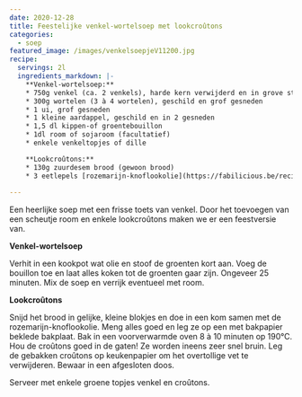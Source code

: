 ```yaml
---
date: 2020-12-28
title: Feestelijke venkel-wortelsoep met lookcroûtons
categories:
  - soep
featured_image: /images/venkelsoepjeV11200.jpg
recipe:
  servings: 2l
  ingredients_markdown: |-
    **Venkel-wortelsoep:**
    * 750g venkel (ca. 2 venkels), harde kern verwijderd en in grove stukken gesneden
    * 300g wortelen (3 à 4 wortelen), geschild en grof gesneden
    * 1 ui, grof gesneden
    * 1 kleine aardappel, geschild en in 2 gesneden
    * 1,5 dl kippen-of groentebouillon
    * 1dl room of sojaroom (facultatief)
    * enkele venkeltopjes of dille
    **Lookcroûtons:**
    * 130g zuurdesem brood (gewoon brood)
    * 3 eetlepels [rozemarijn-knoflookolie](https://fabilicious.be/recipes/hartigdivers/2018/09/28/rozemarijnolie/)
    
---
```

Een heerlijke soep met een frisse toets van venkel. Door het toevoegen van een scheutje room en enkele lookcroûtons maken we er een feestversie van.

<!--more-->

**Venkel-wortelsoep**

Verhit in een kookpot wat olie en stoof de groenten kort aan. Voeg de bouillon toe en laat alles koken tot de groenten gaar zijn. Ongeveer 25 minuten.
Mix de soep en verrijk eventueel met room.


**Lookcroûtons**

Snijd het brood in gelijke, kleine blokjes en doe in een kom samen met de rozemarijn-knoflookolie.
Meng alles goed en leg ze op een met bakpapier beklede bakplaat.
Bak in een voorverwarmde oven 8 à 10 minuten op 190°C.
Hou de croûtons goed in de gaten! Ze worden ineens zeer snel bruin.
Leg de gebakken croûtons op keukenpapier om het overtollige vet te verwijderen.
Bewaar in een afgesloten doos.

Serveer met enkele groene topjes venkel en  croûtons.





